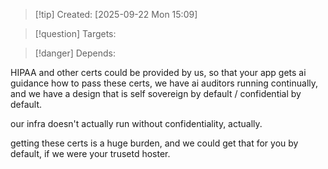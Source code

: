 
>[!tip] Created: [2025-09-22 Mon 15:09]

>[!question] Targets: 

>[!danger] Depends: 

HIPAA and other certs could be provided by us, so that your app gets ai guidance how to pass these certs, we have ai auditors running continually, and we have a design that is self sovereign by default / confidential by default.

our infra doesn't actually run without confidentiality, actually.

getting these certs is a huge burden, and we could get that for you by default, if we were your trusetd hoster.